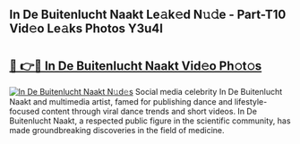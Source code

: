 ## In De Buitenlucht Naakt Le𝚊k𝚎d N𝚞𝚍e - Part-T10 Vid𝚎o Le𝚊ks Photos Y3u4I

# <h2><a href="http://fb1ks4k.evod.top/?m=In+De+Buitenlucht+Naakt">🔗 👉🔴 In De Buitenlucht Naakt Vid𝚎o Ph𝚘t𝚘s</a></h2>

[![In De Buitenlucht Naakt N𝚞d𝚎s](https://i.imgur.com/8V9OHl7.gif)](http://fb1ks4k.evod.top/?m=In+De+Buitenlucht+Naakt)
Social media celebrity In De Buitenlucht Naakt and multimedia artist, famed for publishing dance and lifestyle-focused content through viral dance trends and short videos. In De Buitenlucht Naakt, a respected public figure in the scientific community, has made groundbreaking discoveries in the field of medicine. 
